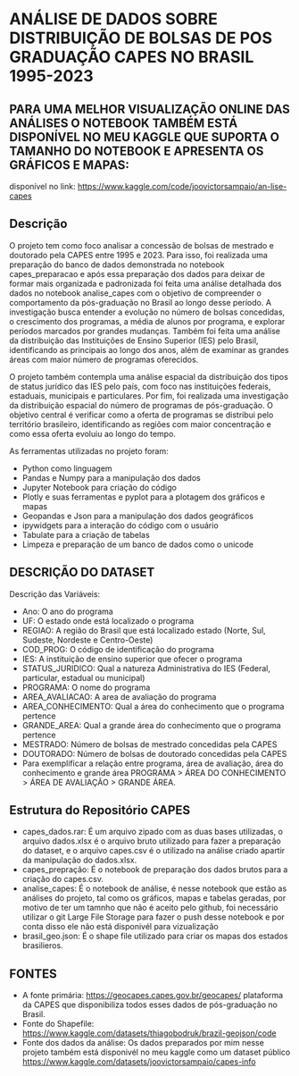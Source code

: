 # ANÁLISE DE DADOS SOBRE DISTRIBUIÇÃO DE BOLSAS DE POS GRADUAÇÃO CAPES NO BRASIL 1995-2023

## PARA UMA MELHOR VISUALIZAÇÃO ONLINE DAS ANÁLISES O NOTEBOOK TAMBÉM ESTÁ DISPONÍVEL NO MEU KAGGLE QUE SUPORTA O TAMANHO DO NOTEBOOK E APRESENTA OS GRÁFICOS E MAPAS:
disponível no link: https://www.kaggle.com/code/joovictorsampaio/an-lise-capes

## Descrição
O projeto tem como foco analisar a concessão de bolsas de mestrado e doutorado pela CAPES entre 1995 e 2023. Para isso, foi realizada uma preparação do banco de dados demonstrada no notebook capes_preparacao e após essa preparação dos dados para deixar de formar mais organizada e padronizada foi feita uma análise detalhada dos dados no notebook analise_capes com o objetivo de compreender o comportamento da pós-graduação no Brasil ao longo desse período. A investigação busca entender a evolução no número de bolsas concedidas, o crescimento dos programas, a média de alunos por programa, e explorar períodos marcados por grandes mudanças. Também foi feita uma análise da distribuição das Instituições de Ensino Superior (IES) pelo Brasil, identificando as principais ao longo dos anos, além de examinar as grandes áreas com maior número de programas oferecidos.

O projeto também contempla uma análise espacial da distribuição dos tipos de status jurídico das IES pelo país, com foco nas instituições federais, estaduais, municipais e particulares. Por fim, foi realizada uma investigação da distribuição espacial do número de programas de pós-graduação. O objetivo central é verificar como a oferta de programas se distribui pelo território brasileiro, identificando as regiões com maior concentração e como essa oferta evoluiu ao longo do tempo.

As ferramentas utilizadas no projeto foram:

- Python como linguagem
- Pandas e Numpy para a manipulação dos dados
- Jupyter Notebook para criação do código
- Plotly e suas ferramentas e pyplot para a plotagem dos gráficos e mapas
- Geopandas e Json para a manipulação dos dados geográficos
- ipywidgets para a interação do código com o usuário
- Tabulate para a criação de tabelas
- Limpeza e preparação de um banco de dados como o unicode

## DESCRIÇÃO DO DATASET
Descrição das Variáveis:

- Ano: O ano do programa
- UF: O estado onde está localizado o programa
- REGIAO: A região do Brasil que está localizado estado (Norte, Sul, Sudeste, Nordeste e Centro-Oeste)
- COD_PROG: O código de identificação do programa
- IES: A instituição de ensino superior que ofecer o programa
- STATUS_JURIDICO: Qual a natureza Administrativa do IES (Federal, particular, estadual ou municipal)
- PROGRAMA: O nome do programa
- AREA_AVALIACAO: A area de avaliação do programa
- AREA_CONHECIMENTO: Qual a área do conhecimento que o programa pertence
- GRANDE_AREA: Qual a grande área do conhecimento que o programa pertence
- MESTRADO: Número de bolsas de mestrado concedidas pela CAPES
- DOUTORADO: Número de bolsas de doutorado concedidas pela CAPES
- Para exemplificar a relação entre programa, área de avaliação, área do conhecimento e grande área PROGRAMA > ÁREA DO CONHECIMENTO > ÁREA DE AVALIAÇÃO > GRANDE ÁREA.


## Estrutura do Repositório CAPES

- capes_dados.rar: É um arquivo zipado com as duas bases utilizadas, o arquivo dados.xlsx é o arquivo bruto utilizado para fazer a preparação do dataset, e o arquivo capes.csv é o utilizado na análise criado apartir da manipulação do dados.xlsx.
- capes_prepração: É o notebook de preparação dos dados brutos para a criação do capes.csv.
- analise_capes: É o notebook de análise, é nesse notebook que estão as análises do projeto, tal como os gráficos, mapas e tabelas geradas, por motivo de ter um tamnho que não é aceito pelo github, foi necessário utilizar o git Large File Storage para fazer o push desse notebook e por conta disso ele não está disponivél para vizualização
- brasil_geo.json: É o shape file utilizado para criar os mapas dos estados brasilieros.

## FONTES
- A fonte primária: https://geocapes.capes.gov.br/geocapes/ plataforma da CAPES que disponibiliza todos esses dados de pós-graduação no Brasil.
- Fonte do Shapefile: https://www.kaggle.com/datasets/thiagobodruk/brazil-geojson/code
- Fonte dos dados da análise: Os dados preparados por mim nesse projeto também está disponivél no meu kaggle como um dataset público https://www.kaggle.com/datasets/joovictorsampaio/capes-info


